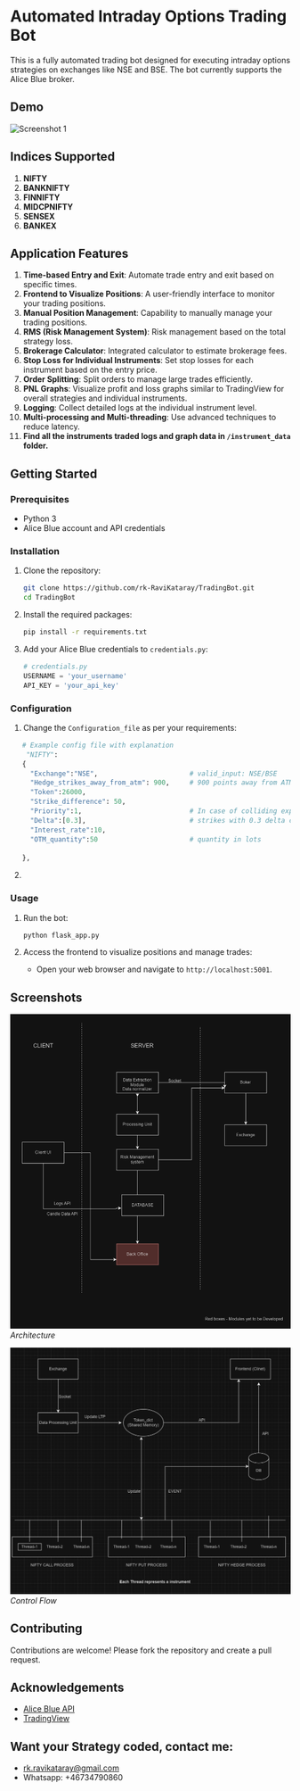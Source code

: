 # Automated Intraday Options Trading Bot

This is a fully automated trading bot designed for executing intraday options strategies on exchanges like NSE and BSE. The bot currently supports the Alice Blue broker.

## Demo

![Screenshot 1](screenshots/Recording.gif)


## Indices Supported

1. **NIFTY**
2. **BANKNIFTY**
3. **FINNIFTY**
4. **MIDCPNIFTY**
5. **SENSEX**
6. **BANKEX**

## Application Features

1. **Time-based Entry and Exit**: Automate trade entry and exit based on specific times.
2. **Frontend to Visualize Positions**: A user-friendly interface to monitor your trading positions.
3. **Manual Position Management**: Capability to manually manage your trading positions.
4. **RMS (Risk Management System)**: Risk management based on the total strategy loss.
5. **Brokerage Calculator**: Integrated calculator to estimate brokerage fees.
6. **Stop Loss for Individual Instruments**: Set stop losses for each instrument based on the entry price.
7. **Order Splitting**: Split orders to manage large trades efficiently.
8. **PNL Graphs**: Visualize profit and loss graphs similar to TradingView for overall strategies and individual instruments.
9. **Logging**: Collect detailed logs at the individual instrument level.
10. **Multi-processing and Multi-threading**: Use advanced techniques to reduce latency.
11. **Find all the instruments traded logs and graph data in `/instrument_data` folder.**

## Getting Started

### Prerequisites

- Python 3
- Alice Blue account and API credentials

### Installation

1. Clone the repository:
    ```sh
    git clone https://github.com/rk-RaviKataray/TradingBot.git
    cd TradingBot
    ```

2. Install the required packages:
    ```sh
    pip install -r requirements.txt
    ```

3. Add your Alice Blue credentials to `credentials.py`:
    ```python
    # credentials.py
    USERNAME = 'your_username'
    API_KEY = 'your_api_key'
    ```

### Configuration

1. Change the `Configuration_file` as per your requirements:

 ```python
    # Example config file with explanation
     "NIFTY":
    {
      "Exchange":"NSE",                       # valid_input: NSE/BSE 
      "Hedge_strikes_away_from_atm": 900,     # 900 points away from ATM strikes will be bought
      "Token":26000,
      "Strike_difference": 50,                
      "Priority":1,                           # In case of colliding expiries the instrument with higher priority will be chosen
      "Delta":[0.3],                          # strikes with 0.3 delta call will be shorted and maintained as per the market movement
      "Interest_rate":10,
      "OTM_quantity":50                       # quantity in lots 
  
    },
 ```

2.
### Usage

1. Run the bot:
    ```sh
    python flask_app.py
    ```

2. Access the frontend to visualize positions and manage trades:
    - Open your web browser and navigate to `http://localhost:5001`.

## Screenshots

![Screenshot 1](screenshots/architecture_github_sc_1.png)
*Architecture*

![Screenshot 2](screenshots/flow_chart.png)
*Control Flow*


## Contributing

Contributions are welcome! Please fork the repository and create a pull request.


## Acknowledgements

- [Alice Blue API](https://docs.aliceblueonline.com/)
- [TradingView](https://www.tradingview.com/)


## Want your Strategy coded, contact me:

- rk.ravikataray@gmail.com
- Whatsapp: +46734790860




